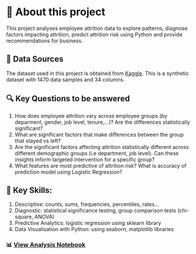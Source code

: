 # 📘 About this project
This project analyses employee attrition data to explore patterns, diagnose factors impacting attrition, predict attrition risk using Python and provide recommendations for business. 

## 📂 Data Sources
The dataset used in this project is obtained from [Kaggle](https://www.kaggle.com/datasets/pavansubhasht/ibm-hr-analytics-attrition-dataset). 
This is a synthetic dataset with 1470 data samples and 34 columns.

## 🔍 Key Questions to be answered
1. How does employee attrition vary across employee groups (by deparment, gender, job level, tenure,...)? Are the differences statistically significant?
2. What are significant factors that make differences between the group that stayed vs left?
3. Are the significant factors affecting attrition statistically different across different demographic groups (i.e department, job level). Can these insights inform targeted intervention for a specific group?
4. What features are most predictive of attrition risk? What is accuracy of prediction model using Logistic Regression?

## 🧠 Key Skills: 
1. Descriptive: counts, sums, frequencies, percentiles, rates...
2. Diagnostic: statistical significance testing, group comparison tests (chi-square, ANOVA)
3. Predictive Analytics: logistic regression using sklearn library
4. Data Visualisation with Python: using seaborn, matplotlib libraries

### 📊 [View Analysis Notebook](https://github.com/ngocmy128/hr-analytics-employee-attrition-analysis-and-prediction/blob/main/Employee%20Attrition%20Prediction.ipynb)
